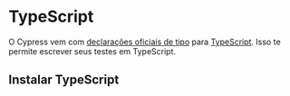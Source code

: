 # TypeScript

O Cypress vem com [declarações oficiais de tipo](https://github.com/cypress-io/cypress/tree/develop/cli/types) 
para [TypeScript](https://www.typescriptlang.org/). Isso te permite escrever seus testes em TypeScript.

## Instalar TypeScript
